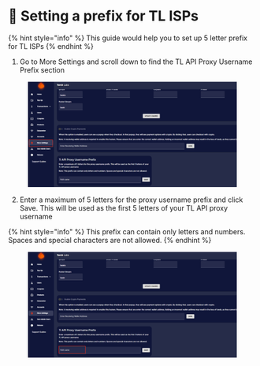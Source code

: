 # 🔱 Setting a prefix for TL ISPs

{% hint style="info" %}
This guide would help you to set up 5 letter prefix for TL ISPs
{% endhint %}

1. Go to More Settings and scroll down to find the TL API Proxy Username Prefix section

<figure><img src="../.gitbook/assets/a.png" alt=""><figcaption></figcaption></figure>

2. Enter a maximum of 5 letters for the proxy username prefix and click Save. This will be used as the first 5 letters of your TL API proxy username

{% hint style="info" %}
This prefix can contain only letters and numbers. Spaces and special characters are not allowed.
{% endhint %}

<figure><img src="../.gitbook/assets/b.png" alt=""><figcaption></figcaption></figure>





